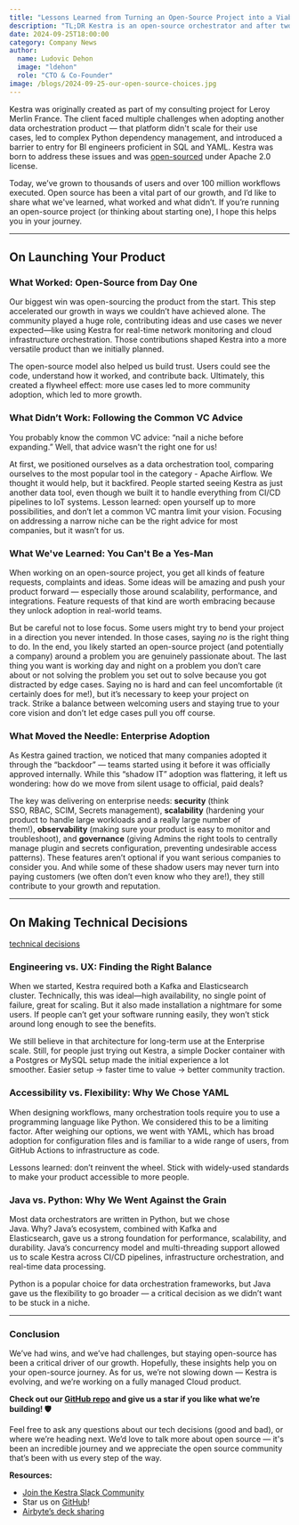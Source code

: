 ```yaml
---
title: "Lessons Learned from Turning an Open-Source Project into a Viable Business"
description: "TL;DR Kestra is an open-source orchestrator and after two years we raised $8 Million by being true to the open-source philosophy."
date: 2024-09-25T18:00:00
category: Company News
author:
  name: Ludovic Dehon
  image: "ldehon"
  role: "CTO & Co-Founder"
image: /blogs/2024-09-25-our-open-source-choices.jpg
---
```


Kestra was originally created as part of my consulting project for Leroy Merlin France. The client faced multiple challenges when adopting another data orchestration product — that platform didn't scale for their use cases, led to complex Python dependency management, and introduced a barrier to entry for BI engineers proficient in SQL and YAML. Kestra was born to address these issues and was [open-sourced](https://github.com/kestra-io/kestra) under Apache 2.0 license.

Today, we’ve grown to thousands of users and over 100 million workflows executed. Open source has been a vital part of our growth, and I’d like to share what we've learned, what worked and what didn’t. If you’re running an open-source project (or thinking about starting one), I hope this helps you in your journey.

---

## **On Launching Your Product**

### **What Worked: Open-Source from Day One**

Our biggest win was open-sourcing the product from the start. This step accelerated our growth in ways we couldn’t have achieved alone. The community played a huge role, contributing ideas and use cases we never expected—like using Kestra for real-time network monitoring and cloud infrastructure orchestration. Those contributions shaped Kestra into a more versatile product than we initially planned.

The open-source model also helped us build trust. Users could see the code, understand how it worked, and contribute back. Ultimately, this created a flywheel effect: more use cases led to more community adoption, which led to more growth.

### **What Didn’t Work: Following the Common VC Advice**

You probably know the common VC advice: “nail a niche before expanding.” Well, that advice wasn't the right one for us!

At first, we positioned ourselves as a data orchestration tool, comparing ourselves to the most popular tool in the category - Apache Airflow. We thought it would help, but it backfired. People started seeing Kestra as just another data tool, even though we built it to handle everything from CI/CD pipelines to IoT systems. Lesson learned: open yourself up to more possibilities, and don’t let a common VC mantra limit your vision. Focusing on addressing a narrow niche can be the right advice for most companies, but it wasn’t for us.

### **What We've Learned: You Can't Be a Yes-Man**

When working on an open-source project, you get all kinds of feature requests, complaints and ideas. Some ideas will be amazing and push your product forward — especially those around scalability, performance, and integrations. Feature requests of that kind are worth embracing because they unlock adoption in real-world teams.

But be careful not to lose focus. Some users might try to bend your project in a direction you never intended. In those cases, saying *no* is the right thing to do. In the end, you likely started an open-source project (and potentially a company) around a problem you are genuinely passionate about. The last thing you want is working day and night on a problem you don’t care about or not solving the problem you set out to solve because you got distracted by edge cases. Saying no is hard and can feel uncomfortable (it certainly does for me!), but it’s necessary to keep your project on track. Strike a balance between welcoming users and staying true to your core vision and don’t let edge cases pull you off course.

### **What Moved the Needle: Enterprise Adoption**

As Kestra gained traction, we noticed that many companies adopted it through the “backdoor” — teams started using it before it was officially approved internally. While this “shadow IT” adoption was flattering, it left us wondering: how do we move from silent usage to official, paid deals?

The key was delivering on enterprise needs: **security** (think SSO, RBAC, SCIM, Secrets management), **scalability** (hardening your product to handle large workloads and a really large number of them!), **observability** (making sure your product is easy to monitor and troubleshoot), and **governance** (giving Admins the right tools to centrally manage plugin and secrets configuration, preventing undesirable access patterns). These features aren’t optional if you want serious companies to consider you. And while some of these shadow users may never turn into paying customers (we often don’t even know who they are!), they still contribute to your growth and reputation.

---

## **On Making Technical Decisions**

[technical decisions](/blogs/2024-09-25-our-open-source-choices/technos.jpg)

### **Engineering vs. UX: Finding the Right Balance**

When we started, Kestra required both a Kafka and Elasticsearch cluster. Technically, this was ideal—high availability, no single point of failure, great for scaling. But it also made installation a nightmare for some users. If people can’t get your software running easily, they won’t stick around long enough to see the benefits.

We still believe in that architecture for long-term use at the Enterprise scale. Still, for people just trying out Kestra, a simple Docker container with a Postgres or MySQL setup made the initial experience a lot smoother. Easier setup → faster time to value → better community traction.

### **Accessibility vs. Flexibility: Why We Chose YAML**

When designing workflows, many orchestration tools require you to use a programming language like Python. We considered this to be a limiting factor. After weighing our options, we went with YAML, which has broad adoption for configuration files and is familiar to a wide range of users, from GitHub Actions to infrastructure as code.

Lessons learned: don’t reinvent the wheel. Stick with widely-used standards to make your product accessible to more people.

### **Java vs. Python: Why We Went Against the Grain**

Most data orchestrators are written in Python, but we chose Java. Why? Java’s ecosystem, combined with Kafka and Elasticsearch, gave us a strong foundation for performance, scalability, and durability. Java’s concurrency model and multi-threading support allowed us to scale Kestra across CI/CD pipelines, infrastructure orchestration, and real-time data processing.

Python is a popular choice for data orchestration frameworks, but Java gave us the flexibility to go broader — a critical decision as we didn’t want to be stuck in a niche.

---

### **Conclusion**

We’ve had wins, and we’ve had challenges, but staying open-source has been a critical driver of our growth. Hopefully, these insights help you on your open-source journey. As for us, we’re not slowing down — Kestra is evolving, and we’re working on a fully managed Cloud product.

**Check out our [GitHub repo](https://github.com/kestra-io/kestra) and give us a star if you like what we’re building! 🛡️**

Feel free to ask any questions about our tech decisions (good and bad), or where we’re heading next. We’d love to talk more about open source — it's been an incredible journey and we appreciate the open source community that’s been with us every step of the way.

 **Resources:**
- [Join the Kestra Slack Community](https://kestra.io/slack)
- Star us on [GitHub](https://github.com/kestra-io/kestra)!
- [Airbyte’s deck sharing](https://airbyte.com/blog/the-deck-we-used-to-raise-our-150m-series-b)